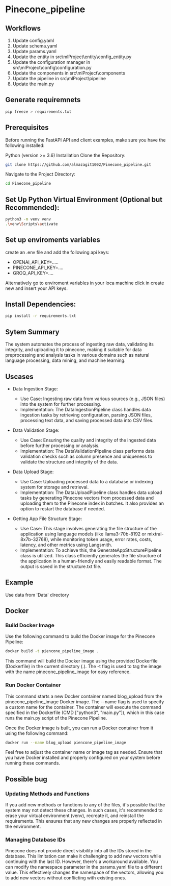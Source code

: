 # Pinecone_pipeline

## Workflows

1. Update config.yaml
2. Update schema.yaml
3. Update params.yaml
4. Update the entity in src\mlProject\entity\config_entity.py
5. Update the configuration manager in src\mlProject\config\configuration.py
6. Update the components in src\mlProject\components
7. Update the pipeline in src\mlProject\pipeline
8. Update the main.py


## Generate requiremnets

```bash
pip freeze > requirements.txt
```
## Prerequisites
Before running the FastAPI API and client examples, make sure you have the following installed:

Python (version >= 3.6)
Installation
Clone the Repository:

```bash
git clone https://github.com/almazagit1002/Pinecone_pipeline.git
```
Navigate to the Project Directory:

```bash
cd Pinecone_pipeline
```
## Set Up Python Virtual Environment (Optional but Recommended):

```bash
python3 -m venv venv
.\venv\Scripts\activate
```

## Set up enviroments variables
create an .env file and add the following api keys:

* OPENAI_API_KEY=..... 
* PINECONE_API_KEY=....
* GROQ_API_KEY=....


Alternatively go to enviroment variables in your loca machine click in create new and insert your API keys. 

## Install Dependencies:

```bash
pip install -r requirements.txt
```

## Sytem Summary
The system automates the process of ingesting raw data, validating its integrity, and uploading it to pinecone, making it suitable for data preprocessing and analysis tasks in various domains such as natural language processing, data mining, and machine learning.

## Uscases
* Data Ingestion Stage:
    * Use Case: Ingesting raw data from various sources (e.g., JSON files) into the system for further processing.
    * Implementation: The DataIngestionPipeline class handles data ingestion tasks by retrieving configuration, parsing JSON files, processing text data, and     saving processed data into CSV files.

* Data Validation Stage:
    * Use Case: Ensuring the quality and integrity of the ingested data before further processing or analysis.
    * Implementation: The DataValidationPipeline class performs data validation checks such as column presence and uniqueness to validate the structure and integrity of the data.

* Data Upload Stage:
    * Use Case: Uploading processed data to a database or indexing system for storage and retrieval.
    * Implementation: The DataUploadPipeline class handles data upload tasks by generating Pinecone vectors from processed data and uploading them to the Pinecone index in batches. It also provides an option to restart the database if needed.

* Getting App File Structure Stage:
    * Use Case: This stage involves generating the file structure of the application using language models (like llama3-70b-8192 or mixtral-8x7b-32768), while monitoring token usage, error rates, costs, latency, and other metrics using Langsmith.
    * Implementation: To achieve this, the GenerateAppStructurePipeline class is utilized. This class efficiently generates the file structure of the application in a human-friendly and easily readable format. The output is saved in the structure.txt file.

## Example
Use data from 'Data' directory

## Docker

### Build Docker Image

Use the following command to build the Docker image for the Pinecone Pipeline:
```bash
docker build -t piencone_pipeline_image .
```
This command will build the Docker image using the provided Dockerfile (Dockerfile) in the current directory (.). The -t flag is used to tag the image with the name pinecone_pipeline_image for easy reference.

### Run Docker Container
This command starts a new Docker container named blog_upload from the pinecone_pipeline_image Docker image. The --name flag is used to specify a custom name for the container. The container will execute the command specified in the Dockerfile (CMD ["python3", "main.py"]), which in this case runs the main.py script of the Pinecone Pipeline.

Once the Docker image is built, you can run a Docker container from it using the following command:
```bash
docker run --name blog_upload piencone_pipeline_image
```
Feel free to adjust the container name or image tag as needed. Ensure that you have Docker installed and properly configured on your system before running these commands.

## Possible bug

### Updating Methods and Functions

If you add new methods or functions to any of the files, it's possible that the system may not detect these changes. In such cases, it's recommended to erase your virtual environment (venv), recreate it, and reinstall the requirements. This ensures that any new changes are properly reflected in the environment.

### Managing Database IDs

Pinecone does not provide direct visibility into all the IDs stored in the database. This limitation can make it challenging to add new vectors while continuing with the last ID. However, there's a workaround available. You can modify the namespace parameter in the params.yaml file to a different value. This effectively changes the namespace of the vectors, allowing you to add new vectors without conflicting with existing ones.

